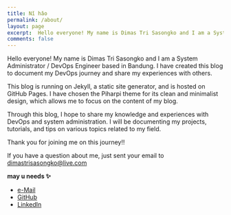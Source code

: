 ```yaml
---
title: Nǐ hǎo
permalink: /about/
layout: page
excerpt:  Hello everyone! My name is Dimas Tri Sasongko and I am a System Administrator / DevOps Engineer based in Bandung. I have created this blog to document my DevOps journey and share my experiences with others.
comments: false
---
```




Hello everyone! My name is Dimas Tri Sasongko and I am a System Administrator / DevOps Engineer based in Bandung. I have created this blog to document my DevOps journey and share my experiences with others.

This blog is running on Jekyll, a static site generator, and is hosted on GitHub Pages. I have chosen the Piharpi theme for its clean and minimalist design, which allows me to focus on the content of my blog.

Through this blog, I hope to share my knowledge and experiences with DevOps and system administration. I will be documenting my projects, tutorials, and tips on various topics related to my field.

Thank you for joining me on this journey!!

If you have a question about me, just sent your email to <a href="mailto:dimastrisasongko@live.com">dimastrisasongko@live.com</a>

**may u needs ✨**

- <a href="mailto:dimastrisasongko@live.com">e-Mail</a>
- <a href="https://github.com/maginati0n/">GitHub</a>
- <a href="https://www.linkedin.com/in/dimastrisasongko/">LinkedIn</a>
